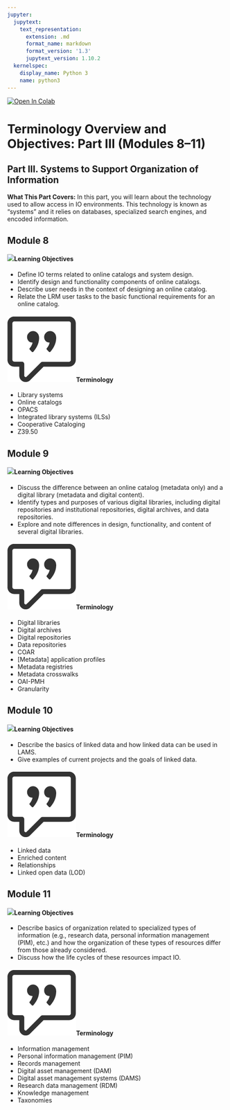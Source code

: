 ```yaml
---
jupyter:
  jupytext:
    text_representation:
      extension: .md
      format_name: markdown
      format_version: '1.3'
      jupytext_version: 1.10.2
  kernelspec:
    display_name: Python 3
    name: python3
---
```


<!-- #region id="view-in-github" colab_type="text" -->
<a href="https://colab.research.google.com/github/e3la/Organizing-Information-in-Information-Agencies/blob/master/mod7_z_partIII.ipynb" target="_parent"><img src="https://colab.research.google.com/assets/colab-badge.svg" alt="Open In Colab"/></a>
<!-- #endregion -->

<!-- #region id="q1i27Zm5EM7v" -->
Terminology Overview and Objectives: Part III (Modules 8–11)
============================================================

## Part III. Systems to Support Organization of Information

**What This Part Covers:** In this part, you will learn about the technology used to allow access in IO environments. This technology is known as “systems” and it relies on databases, specialized search engines, and encoded information.

**Module 8**
------------

#### **![](dark-objective-icon.png)Learning Objectives**

*   Define IO terms related to online catalogs and system design. 
*   Identify design and functionality components of online catalogs.
*   Describe user needs in the context of designing an online catalog.
*   Relate the LRM user tasks to the basic functional requirements for an online catalog.

#### **![](terminology-icon.png)Terminology**

*   Library systems
*   Online catalogs
*   OPACS
*   Integrated library systems (ILSs)
*   Cooperative Cataloging
*   Z39.50

**Module 9**
------------

#### **![](dark-objective-icon.png)Learning Objectives**

*   Discuss the difference between an online catalog (metadata only) and a digital library (metadata and digital content).
*   Identify types and purposes of various digital libraries, including digital repositories and institutional repositories, digital archives, and data repositories.
*   Explore and note differences in design, functionality, and content of several digital libraries.

#### **![](terminology-icon.png)Terminology**

*   Digital libraries
*   Digital archives
*   Digital repositories
*   Data repositories
*   COAR
*   \[Metadata\] application profiles
*   Metadata registries
*   Metadata crosswalks
*   OAI-PMH
*   Granularity

**Module 10**
-------------

#### **![](dark-objective-icon.png)Learning Objectives**

*   Describe the basics of linked data and how linked data can be used in LAMS. 
*   Give examples of current projects and the goals of linked data. 

#### **![](terminology-icon.png)Terminology**

*   Linked data
*   Enriched content
*   Relationships
*   Linked open data (LOD)

**Module 11**
-------------

#### **![](dark-objective-icon.png)Learning Objectives**

*   Describe basics of organization related to specialized types of information (e.g., research data, personal information management (PIM), etc.) and how the organization of these types of resources differ from those already considered. 
*   Discuss how the life cycles of these resources impact IO. 

#### **![](terminology-icon.png)Terminology**

*   Information management
*   Personal information management (PIM)
*   Records management
*   Digital asset management (DAM)
*   Digital asset management systems (DAMS)
*   Research data management (RDM)
*   Knowledge management
*   Taxonomies
<!-- #endregion -->
